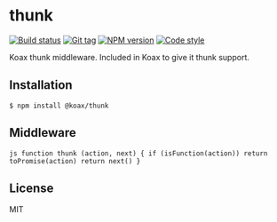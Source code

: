 
# thunk

[![Build status][travis-image]][travis-url]
[![Git tag][git-image]][git-url]
[![NPM version][npm-image]][npm-url]
[![Code style][standard-image]][standard-url]

Koax thunk middleware. Included in Koax to give it thunk support.

## Installation

    $ npm install @koax/thunk

## Middleware

``js
function thunk (action, next) {
  if (isFunction(action)) return toPromise(action)
  return next()
}
``

## License

MIT

[travis-image]: https://img.shields.io/travis/koaxjs/thunk.svg?style=flat-square
[travis-url]: https://travis-ci.org/koaxjs/thunk
[git-image]: https://img.shields.io/github/tag/koaxjs/thunk.svg
[git-url]: https://github.com/koaxjs/thunk
[standard-image]: https://img.shields.io/badge/code%20style-standard-brightgreen.svg?style=flat
[standard-url]: https://github.com/feross/standard
[npm-image]: https://img.shields.io/npm/v/@koax/thunk.svg?style=flat-square
[npm-url]: https://npmjs.org/package/@koax/thunk
